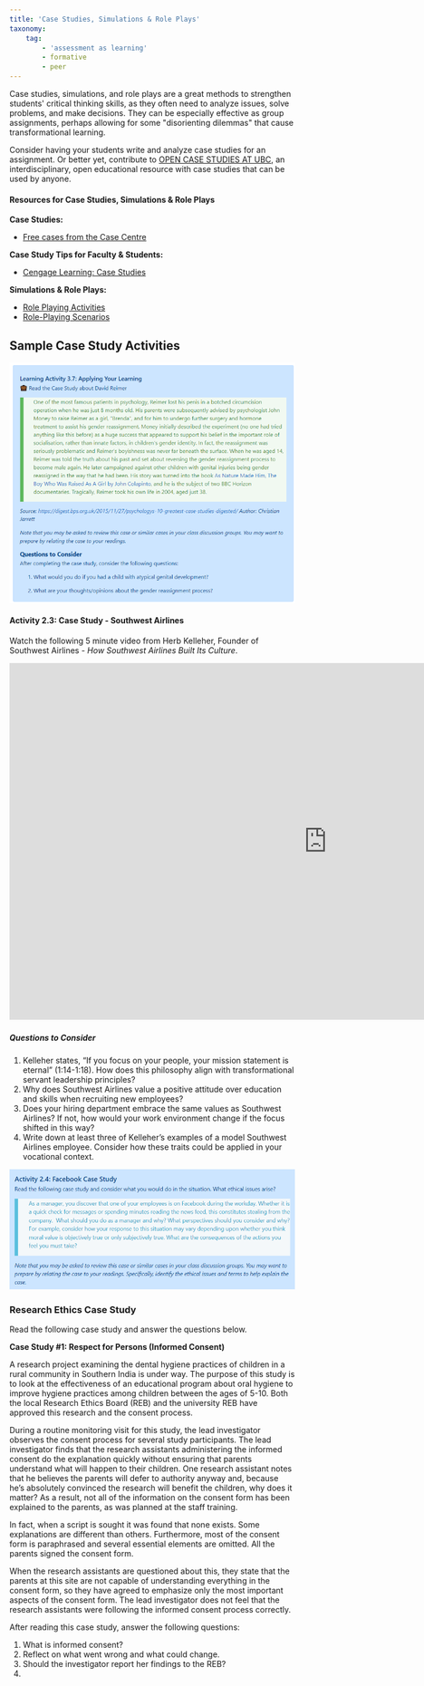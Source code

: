 ```yaml
---
title: 'Case Studies, Simulations & Role Plays'
taxonomy:
    tag:
        - 'assessment as learning'
        - formative
        - peer
---
```



Case studies, simulations, and role plays are a great methods to strengthen students' critical thinking skills, as they often need to analyze issues, solve problems, and make decisions. They can be especially effective as group assignments, perhaps allowing for some "disorienting dilemmas" that cause transformational learning.

Consider having your students write and analyze case studies for an assignment.  Or better yet, contribute to [OPEN CASE STUDIES AT UBC](https://cases.open.ubc.ca/), an interdisciplinary, open educational resource with case studies that can be used by anyone.


#### Resources for Case Studies, Simulations & Role Plays

**Case Studies:**
- [Free cases from the Case Centre](https://www.thecasecentre.org/educators/casemethod/resources/freecasesoverview)

**Case Study Tips for Faculty & Students:**
- [Cengage Learning: Case Studies ](http://college.cengage.com/business/resources/casestudies/students/index.html)

**Simulations & Role Plays:**
- [Role Playing Activities​](https://academictechnologies.it.miami.edu/faculty-engagement/narrative-techniques-study/role-playing-activities/index.html)
- [​Role-Playing Scenarios](https://serc.carleton.edu/introgeo/roleplaying/scenario.html)

## Sample Case Study Activities

![](PSYC-354-case-study.png)

#### Activity 2.3: Case Study - Southwest Airlines
Watch the following 5 minute video from Herb Kelleher, Founder of Southwest Airlines - *How Southwest Airlines Built Its Culture*.  
<iframe width="1120" height="630" src="https://www.youtube.com/embed/8_CeFiUkV7s" title="YouTube video player" frameborder="0" allow="accelerometer; autoplay; clipboard-write; encrypted-media; gyroscope; picture-in-picture" allowfullscreen></iframe>

##### Questions to Consider  
1. Kelleher states, “If you focus on your people, your mission statement is eternal” (1:14-1:18). How does this philosophy align with transformational servant leadership principles?  
1. Why does Southwest Airlines value a positive attitude over education and skills when recruiting new employees?  
1. Does your hiring department embrace the same values as Southwest Airlines? If not, how would your work environment change if the focus shifted in this way?  
1. Write down at least three of Kelleher’s examples of a model Southwest Airlines employee. Consider how these traits could be applied in your vocational context.


![](PHIL210-case-study.png)


### Research Ethics Case Study

Read the following case study and answer the questions below.

**Case Study #1: Respect for Persons (Informed Consent)**

A research project examining the dental hygiene practices of children in a rural community in Southern India is under way. The purpose of this study is to look at the effectiveness of an educational program about oral hygiene to improve hygiene practices among children between the ages of 5-10. Both the local Research Ethics Board (REB) and the university REB have approved this research and the consent process.

During a routine monitoring visit for this study, the lead investigator observes the consent process for several study participants. The lead investigator finds that the research assistants administering the informed consent do the explanation quickly without ensuring that parents understand what will happen to their children. One research assistant notes that he believes the parents will defer to authority anyway and, because he’s absolutely convinced the research will benefit the children, why does it matter? As a result, not all of the information on the consent form has been explained to the parents, as was planned at the staff training.

In fact, when a script is sought it was found that none exists. Some explanations are different than others. Furthermore, most of the consent form is paraphrased and several essential elements are omitted. All the parents signed the consent form.

When the research assistants are questioned about this, they state that the parents at this site are not capable of understanding everything in the consent form, so they have agreed to emphasize only the most important aspects of the consent form. The lead investigator does not feel that the research assistants were following the informed consent process correctly.

After reading this case study, answer the following questions:  
1. What is informed consent?  
2. Reflect on what went wrong and what could change.  
3. Should the investigator report her findings to the REB?  
4.
